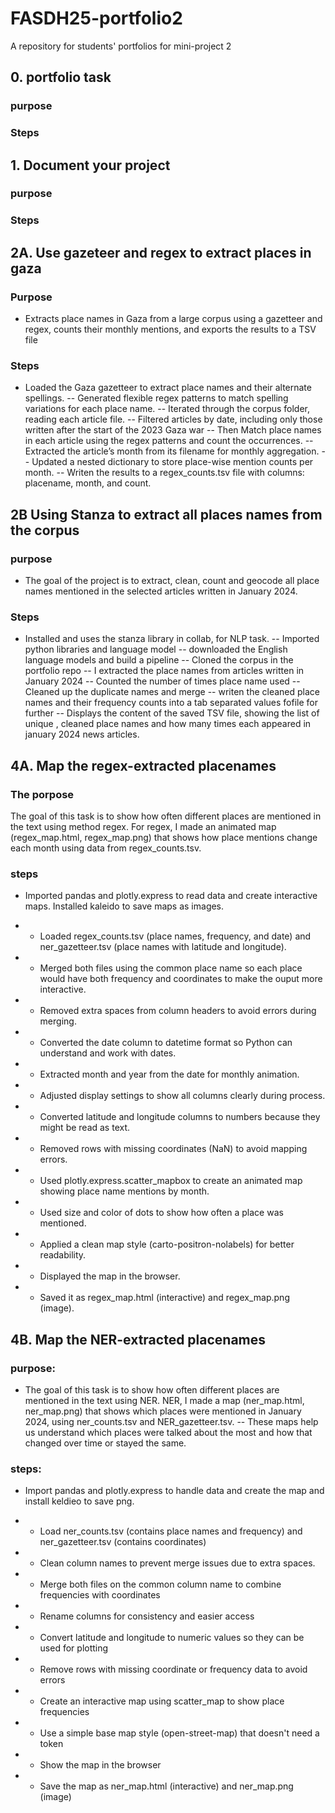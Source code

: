 # FASDH25-portfolio2
A repository for students' portfolios for mini-project 2

## 0. portfolio task 
### purpose 
### Steps 

## 1. Document your project 
### purpose 
### Steps

## 2A. Use gazeteer and regex to extract places in gaza
### Purpose 
- Extracts place names in Gaza from a large corpus using a gazetteer and regex, counts their monthly mentions, and exports the results to a TSV file
### Steps 
- Loaded the Gaza gazetteer to extract place names and their alternate spellings.
-- Generated flexible regex patterns to match spelling variations for each place name.
-- Iterated through the corpus folder, reading each article file.
-- Filtered articles by date, including only those written after the start of the 2023 Gaza war
-- Then Match place names in each article using the regex patterns and count the occurrences.
-- Extracted the article’s month from its filename for monthly aggregation.
-- Updated a nested dictionary to store place-wise mention counts per month.
-- Writen the results to a regex_counts.tsv file with columns: placename, month, and count.
## 2B Using Stanza to extract all places names from the corpus
### purpose 
- The goal of the project is to extract, clean, count and geocode all place names mentioned in the selected articles written in January 2024.  
### Steps
- Installed and uses the stanza library in collab, for NLP task. 
-- Imported python libraries and language model
-- downloaded the English language models and build a pipeline
-- Cloned the corpus in the portfolio repo
-- I extracted the place names from articles written in January 2024
-- Counted the number of times place name used
-- Cleaned up the duplicate names and merge
-- writen the cleaned place names and their frequency counts into a tab separated values fofile for further
--  Displays the content of the saved TSV file, showing the list of unique , cleaned place names and how many times each appeared in january 2024 news articles. 

## 4A.  Map the regex-extracted placenames

### The porpose
The goal of this task is to show how often different places are mentioned in the text using method regex.
For regex, I made an animated map (regex_map.html, regex_map.png) that shows how place mentions change each month using data from regex_counts.tsv.

### steps
- Imported pandas and plotly.express to read data and create interactive maps. Installed kaleido to save maps as images.

- - Loaded regex_counts.tsv (place names, frequency, and date) and ner_gazetteer.tsv (place names with latitude and longitude).

- - Merged both files using the common place name so each place would have both frequency and coordinates to make the ouput more interactive.

- - Removed extra spaces from column headers to avoid errors during merging.

- - Converted the date column to datetime format so Python can understand and work with dates.

- - Extracted month and year from the date for monthly animation.

- - Adjusted display settings to show all columns clearly during process.

- - Converted latitude and longitude columns to numbers because they might be read as text.

- - Removed rows with missing coordinates (NaN) to avoid mapping errors.

- - Used plotly.express.scatter_mapbox to create an animated map showing place name mentions by month.

- - Used size and color of dots to show how often a place was mentioned.

- - Applied a clean map style (carto-positron-nolabels) for better readability.

- - Displayed the map in the browser.

- - Saved it as regex_map.html (interactive) and regex_map.png (image).

## 4B. Map the NER-extracted placenames

### purpose:
- The goal of this task is to show how often different places are mentioned in the text using NER.
NER, I made a map (ner_map.html, ner_map.png) that shows which places were mentioned in January 2024, using ner_counts.tsv and NER_gazetteer.tsv.
-- These maps help us understand which places were talked about the most and how that changed over time or stayed the same.
### steps:
- Import pandas and plotly.express to handle data and create the map and install keldieo to save png.

- - Load ner_counts.tsv (contains place names and frequency) and ner_gazetteer.tsv (contains coordinates)

- - Clean column names to prevent merge issues due to extra spaces.

- - Merge both files on the common column name to combine frequencies with coordinates

- - Rename columns for consistency and easier access

- - Convert latitude and longitude to numeric values so they can be used for plotting

- - Remove rows with missing coordinate or frequency data to avoid errors

- - Create an interactive map using scatter_map to show place frequencies

- - Use a simple base map style (open-street-map) that doesn't need a token

- - Show the map in the browser

- - Save the map as ner_map.html (interactive) and ner_map.png (image)
